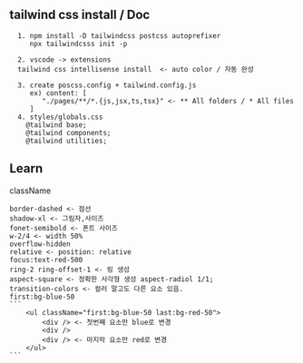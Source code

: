 ## tailwind css install / Doc

```
  1. npm install -D tailwindcss postcss autoprefixer
     npx tailwindcsss init -p

  2. vscode -> extensions
  tailwind css intellisense install  <- auto color / 자동 완성

  3. create poscss.config + tailwind.config.js
     ex) content: [
        "./pages/**/*.{js,jsx,ts,tsx}" <- ** All folders / * All files
     ]
  4. styles/globals.css
    @tailwind base;
    @tailwind components;
    @tailwind utilities;
```

## Learn

className

    border-dashed <- 점선
    shadow-xl <- 그림자,사이즈
    fonet-semibold <- 폰트 사이즈
    w-2/4 <- width 50%
    overflow-hidden
    relative <- position: relative
    focus:text-red-500
    ring-2 ring-offset-1 <- 링 생성
    aspect-square <- 정확한 사각형 생성 aspect-radiol 1/1;
    transition-colors <- 컬러 말고도 다른 요소 있음.
    first:bg-blue-50
    ```
        <ul className="first:bg-blue-50 last:bg-red-50">
            <div /> <- 첫번째 요소만 blue로 변경
            <div />
            <div /> <- 마지막 요소만 red로 변경
        </ul>
    ```
